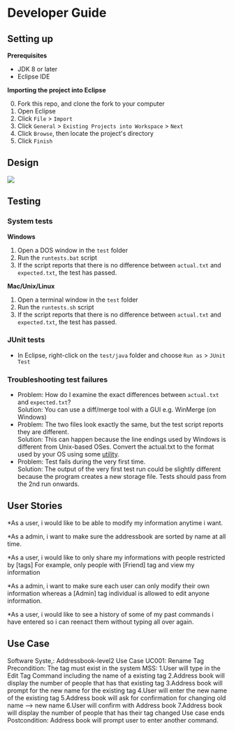 # Developer Guide

## Setting up

**Prerequisites**

* JDK 8 or later 
* Eclipse IDE

**Importing the project into Eclipse**

0. Fork this repo, and clone the fork to your computer
1. Open Eclipse
2. Click `File` > `Import`
3. Click `General` > `Existing Projects into Workspace` > `Next`
4. Click `Browse`, then locate the project's directory
5. Click `Finish`

## Design
<img src="images/mainClassDiagram.png"/>

## Testing

### System tests

**Windows**

1. Open a DOS window in the `test` folder
2. Run the `runtests.bat` script
3. If the script reports that there is no difference between `actual.txt` and `expected.txt`, 
   the test has passed.

**Mac/Unix/Linux**

1. Open a terminal window in the `test` folder
2. Run the `runtests.sh` script
3. If the script reports that there is no difference between `actual.txt` and `expected.txt`, 
   the test has passed.

### JUnit tests

* In Eclipse, right-click on the `test/java` folder and choose `Run as` > `JUnit Test`

### Troubleshooting test failures

* Problem: How do I examine the exact differences between `actual.txt` and `expected.txt`?<br>
  Solution: You can use a diff/merge tool with a GUI e.g. WinMerge (on Windows)
* Problem: The two files look exactly the same, but the test script reports they are different.<br>
  Solution: This can happen because the line endings used by Windows is different from Unix-based
  OSes. Convert the actual.txt to the format used by your OS using some [utility](https://kb.iu.edu/d/acux).
* Problem: Test fails during the very first time.<br>
  Solution: The output of the very first test run could be slightly different because the program
  creates a new storage file. Tests should pass from the 2nd run onwards.

## User Stories

*As a user, i would like to be able to modify my information anytime i want.

*As a admin, i want to make sure the addressbook are sorted by name at all time.

*As a user, i would like to only share my informations with people restricted by [tags]
 For example, only people with [Friend] tag and view my information

*As a admin, i want to make sure each user can only modify their own information whereas a [Admin]   tag individual is allowed to edit anyone information.

*As a user, i would like to see a history of some of my past commands i have entered so i can reenact them without typing all over again.

## Use Case

Software Syste,: Addressbook-level2
Use Case UC001: Rename Tag
Precondition: The tag must exist in the system
MSS:
    1.User will type in the Edit Tag Command including the name of a existing tag
    2.Address book will display the number of people that has that existing tag
    3.Address book will prompt for the new name for the existing tag
    4.User will enter the new name of the existing tag
    5.Address book will ask for confirmation for changing old name --> new name
    6.User will confirm with Address book
    7.Address book will display the number of people that has their tag changed
    Use case ends
Postcondition: Address book will prompt user to enter another command.






